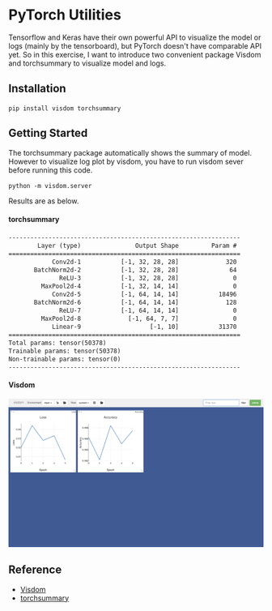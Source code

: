 # PyTorch Utilities
Tensorflow and Keras have their own powerful API to visualize the model or logs (mainly by the tensorboard), but PyTorch doesn't have comparable API yet. So in this exercise, I want to introduce two convenient package Visdom and torchsummary to visualize model and logs.

## Installation
```shell
pip install visdom torchsummary
```

## Getting Started
The torchsummary package automatically shows the summary of model. However to visualize log plot by visdom, you have to run visdom sever before running this code.
```shell
python -m visdom.server
```
Results are as below.

#### torchsummary

```
----------------------------------------------------------------
        Layer (type)               Output Shape         Param #
================================================================
            Conv2d-1           [-1, 32, 28, 28]             320
       BatchNorm2d-2           [-1, 32, 28, 28]              64
              ReLU-3           [-1, 32, 28, 28]               0
         MaxPool2d-4           [-1, 32, 14, 14]               0
            Conv2d-5           [-1, 64, 14, 14]           18496
       BatchNorm2d-6           [-1, 64, 14, 14]             128
              ReLU-7           [-1, 64, 14, 14]               0
         MaxPool2d-8             [-1, 64, 7, 7]               0
            Linear-9                   [-1, 10]           31370
================================================================
Total params: tensor(50378)
Trainable params: tensor(50378)
Non-trainable params: tensor(0)
----------------------------------------------------------------
```

#### Visdom
![visdom](assets/visdom.png)

## Reference
- [Visdom](https://github.com/facebookresearch/visdom)
- [torchsummary](https://github.com/sksq96/pytorch-summary)
